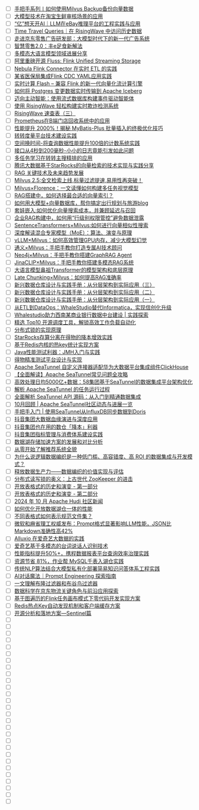 - [ ] [手把手系列丨如何使用Milvus Backup备份向量数据](https://mp.weixin.qq.com/s/BWbwgBlhNajFOi2df0UaKg)
- [ ] [大模型技术在淘宝生鲜审核场景的应用](https://mp.weixin.qq.com/s/iSqaRYzKkcbQTD3xHM-qFQ)
- [ ] [“亿”想天开AI｜LLM在eBay推理平台的工程实践与应用](https://mp.weixin.qq.com/s/y7OkAy-_H0J12ngexVRkvg)
- [ ] [Time Travel Queries｜在 RisingWave 中访问历史数据](https://mp.weixin.qq.com/s/X4shz_FosBVdMhz6vv6h2A)
- [ ] [走进京东零售广告研发部：大模型时代下的新一代广告系统](https://mp.weixin.qq.com/s/-zlXHsPxj1PQJqafQGI1Qw)
- [ ] [智慧零售2.0：丰e足食新解法](https://mp.weixin.qq.com/s/VTXtSlWCHEy2XAkw7CCJxQ)
- [ ] [多模态大语言模型领域进展分享](https://mp.weixin.qq.com/s/hdVeZqhK6oqrzUwPcLNoog)
- [ ] [阿里重磅开源 Fluss: Flink Unified Streaming Storage](https://mp.weixin.qq.com/s/KHFy4gWiLf_-q6QgO5YHqg)
- [ ] [Nebula Flink Connector 在实时 ETL 的实践](https://mp.weixin.qq.com/s/gQgUGG0GnezGyzhgaiwOVg)
- [ ] [某省医保局集成Flink CDC YAML应用实践](https://mp.weixin.qq.com/s/iNhPCGOGWUY1RMjdJjWEwA)
- [ ] [实时计算 Flash – 兼容 Flink 的新一代向量化流计算引擎](https://mp.weixin.qq.com/s/7KY6Uf-TYrKIitLmHsMH5g)
- [ ] [如何将 Postgres 变更数据实时传输到 Apache Iceberg](https://mp.weixin.qq.com/s/pO34pevY-4dQ9PC7zYe75g)
- [ ] [迈向主动智能：使用流式数据库构建事件驱动智能体](https://mp.weixin.qq.com/s/VErIUu7oaZ70M0aPshpMUA)
- [ ] [使用 RisingWave 轻松构建实时欺诈检测系统](https://mp.weixin.qq.com/s/LS991rf7mI_FwaYM7BzJQA)
- [ ] [RisingWave 速查表（三）](https://mp.weixin.qq.com/s/vxekLHX89qSCB8PF-AnBxg)
- [ ] [Prometheus在B端门店回收系统中的应用](https://mp.weixin.qq.com/s/Wqcv2IDNeVtesxb0LEyOxA)
- [ ] [性能提升 2000%！揭秘 MyBatis-Plus 批量插入的终极优化技巧](https://mp.weixin.qq.com/s/bmqRiv_LwZRgZDfiZInJpA)
- [ ] [转转度量平台技术建设实践](https://mp.weixin.qq.com/s/sDE2U6e3N5_Om-ejrLYUZw)
- [ ] [空间换时间-将查询数据性能提升100倍的计数系统实践](https://mp.weixin.qq.com/s/ZHOk7zIAZxv4fNi7INGIDA)
- [ ] [接口从4秒到200毫秒-小小的日志竟能引发如此问题](https://mp.weixin.qq.com/s/az8_69iqvbN0Gi74AzaFWQ)
- [ ] [多任务学习在转转主搜精排的应用](https://mp.weixin.qq.com/s/wtnERQpqfIKAjxCdabcqmw)
- [ ] [腾讯大数据基于StarRocks的向量检索的技术实现与实践分享](https://mp.weixin.qq.com/s/Y7rP_MUTvcQturl1neGMew)
- [ ] [RAG 关键技术及未来趋势发展](https://mp.weixin.qq.com/s/3ZgMc1PSaOp9MRnlnq942Q)
- [ ] [Milvus 2.5:全文检索上线,标量过滤提速,易用性再突破！](https://mp.weixin.qq.com/s/Gu5fFXCLKKirC-Bv7u3EOg)
- [ ] [Milvus×Florence：一文读懂如何构建多任务视觉模型](https://mp.weixin.qq.com/s/runCz-OyxXcEhq8y4QJIeQ)
- [ ] [RAG搭建中，如何选择最合适的向量索引？](https://mp.weixin.qq.com/s/CITOmwNC2nGGe4LYnq6B4A)
- [ ] [如何用大模型+向量数据库，帮你搞定出行规划与旅游blog](https://mp.weixin.qq.com/s/bEQw3kdXP1ANJc5qleHSsA)
- [ ] [套娃嵌入:如何优化向量搜索成本，并兼顾延迟与召回](https://mp.weixin.qq.com/s/uxxQVwdDa52j5HTGbKQVhw)
- [ ] [企业RAG构建中，如何用“行级别权限管控”避免数据泄露](https://mp.weixin.qq.com/s/n5PAU85zDlIaKNGlHlUtxA)
- [ ] [SentenceTransformers×Milvus:如何进行向量相似性搜索](https://mp.weixin.qq.com/s/UTf1w6y0NR5029Tq42DuBw)
- [ ] [深度解读混合专家模型（MoE）：算法、演变与原理](https://mp.weixin.qq.com/s/_JqvvBDFJjvnwaYF52Lexg)
- [ ] [vLLM×Milvus：如何高效管理GPU内存，减少大模型幻觉](https://mp.weixin.qq.com/s/6WXTsP5qCaNTTZ8xgFcN2w)
- [ ] [通义×Milvus：手把手教你打造专属AI技术顾问](https://mp.weixin.qq.com/s/iOOkp_YEXtpjLwOaZKD1Ig)
- [ ] [Neo4j×Milvus：手把手教你搭建GraphRAG Agent](https://mp.weixin.qq.com/s/oYQmgxZY_k3MI6Fp89vbMQ)
- [ ] [JinaCLIP×Milvus：手把手教你搭建多模态RAG系统](https://mp.weixin.qq.com/s/OPB0ePiS6ik7Q7Qen2ADZg)
- [ ] [大语言模型鼻祖Transformer的模型架构和底层原理](https://mp.weixin.qq.com/s/R43kDO5T6e6ReJPk7VeYDg)
- [ ] [Late Chunking×Milvus：如何提高RAG准确率](https://mp.weixin.qq.com/s/I69YEZZl9EGtFH-c4vcQVw)
- [ ] [新兴数据仓库设计与实践手册：从分层架构到实际应用（三）](https://mp.weixin.qq.com/s/SVZGaIP7iky75gKYXr0sqQ)
- [ ] [新兴数据仓库设计与实践手册：从分层架构到实际应用（二）](https://mp.weixin.qq.com/s/CKqIH4f0iHRJ2yu9R5rjng)
- [ ] [新兴数据仓库设计与实践手册：从分层架构到实际应用（一）](https://mp.weixin.qq.com/s/_iYSM0sT_NOysducbxEJhg)
- [ ] [从ETL到DataOps：WhaleStudio替代Informatica，实现信创化升级](https://mp.weixin.qq.com/s/VO_K7ldPpP540DB0rnhXRg)
- [ ] [Whalestudio助力西南某商业银行数据中台建设 | 实践探索](https://mp.weixin.qq.com/s/OXrXlzvfTBjSdrFnpHK29Q)
- [ ] [精选 Top10 开源调度工具，解锁高效工作负载自动化](https://mp.weixin.qq.com/s/K5jvenNmwX39sQcZDAgifA)
- [ ] [分布式锁的实现原理](https://mp.weixin.qq.com/s/7wL07VWiVcz0nnD6HKRK2Q)
- [ ] [StarRocks存算分离在得物的降本增效实践](https://mp.weixin.qq.com/s/9fvVtInwiR93GGVR8yarLA)
- [ ] [基于Redis内核的热key统计实现方案](https://mp.weixin.qq.com/s/RWQzLZq6X7B5ThaKX6U4SQ)
- [ ] [Java性能测试利器：JMH入门与实践](https://mp.weixin.qq.com/s/eX-m8D9CdEcx-9HOGKni2Q)
- [ ] [得物精准测试平台设计与实现](https://mp.weixin.qq.com/s/qZZ5A1lkNpf_HqZgSJa4_A)
- [ ] [Apache SeaTunnel 自定义连接器适配华为大数据平台集成组件ClickHouse](https://mp.weixin.qq.com/s/l61GEr2xgFnaeU5jTa2X6g)
- [ ] [【全面解读】Apache SeaTunnel常见问题全攻略](https://mp.weixin.qq.com/s/DWLW7BBbtUowKtx50khhAQ)
- [ ] [高效处理日均5000亿+数据：58集团基于SeaTunnel的数据集成平台架构优化](https://mp.weixin.qq.com/s/1nqvWpU_OZ4sDvrH6El5gw)
- [ ] [解析 Apache SeaTunnel 的任务运行过程](https://mp.weixin.qq.com/s/Q1F-33rEZe5ceZHN7wt8YA)
- [ ] [全面解析 SeaTunnel API 源码：从入门到精通数据集成](https://mp.weixin.qq.com/s/EU6TfefvhgiRAWVFgmOlWQ)
- [ ] [10月回顾 | Apache SeaTunnel社区动态与进展一览](https://mp.weixin.qq.com/s/Vf0d_r_B8un4_RoDx0pJ5Q)
- [ ] [手把手入门 | 使用SeaTunnel从InfluxDB同步数据到Doris](https://mp.weixin.qq.com/s/FHSJmsRcO0HammxAPsKWng)
- [ ] [抖音集团大数据血缘演进与深度应用](https://mp.weixin.qq.com/s/jsLBlb9VIkipIzlgh25jzw)
- [ ] [抖音集团也在用的数仓「降本」利器](https://mp.weixin.qq.com/s/rJ_Tz89n6YLUrr8SS0j0Kw)
- [ ] [抖音集团指标管理与消费体系建设实践](https://mp.weixin.qq.com/s/wp9spoUSwspPO21JIVcNHA)
- [ ] [数据湖存储加速方案的发展和对比分析](https://mp.weixin.qq.com/s/FwxI1Vm6ezdO9SxUazV4_A)
- [ ] [从零开始了解推荐系统全貌](https://mp.weixin.qq.com/s/n1PB5LGppaxlfRWx8WxhLg)
- [ ] [为什么说逻辑数据编织是一种低门槛、高容错度、高 ROI 的数据集成与开发模式？](https://mp.weixin.qq.com/s/3IOD6gmn90eHYqQqip8WgQ)
- [ ] [释放数据生产力——数据编织的价值实现与评估](https://mp.weixin.qq.com/s/HlKoq495QPqHJU4qujPD_A)
- [ ] [分布式读写锁的奥义：上古世代 ZooKeeper 的进击](https://mp.weixin.qq.com/s/MhCBlDgDOv9ZbIoglT7mLw)
- [ ] [开放表格式的历史和演变 - 第一部分](https://mp.weixin.qq.com/s/qpMtTYRB0naDxVcktG_qRA)
- [ ] [开放表格式的历史和演变 - 第二部分](https://mp.weixin.qq.com/s/u0sRnXegqFmZwHH3gRvhRQ)
- [ ] [2024 年 10 月 Apache Hudi 社区新闻](https://mp.weixin.qq.com/s/xJsScjoeXoqdOJGRyfpaJQ)
- [ ] [如何优化开放数据湖仓一体的性能](https://mp.weixin.qq.com/s/RmFCEOg28z54Sou9CZSAiA)
- [ ] [不同表格式如何表示规范文件集？](https://mp.weixin.qq.com/s/vAGVg4RXnRAdHoUY81pQUg)
- [ ] [微软和麻省理工权威发布：Prompt格式显著影响LLM性能，JSON比Markdown准确性高42%](https://mp.weixin.qq.com/s/Do3v_pX8IEaAe7EA1o7ycg)
- [ ] [Alluxio 在爱奇艺大数据的实践](https://mp.weixin.qq.com/s/BA2hHTXhyh33V7JA4SV39Q)
- [ ] [爱奇艺基于多模态的台词说话人识别技术](https://mp.weixin.qq.com/s/-qVVmcLM-6DySXl-X_F-Dw)
- [ ] [性能指标提升50%+，携程数据报表平台查询效率治理实践](https://mp.weixin.qq.com/s/G7oq6bemnqxl7N_ICJgh4A)
- [ ] [资源节省 81%，作业帮 MySQL千表入湖仓实践](https://mp.weixin.qq.com/s/cU4lb_PMjsohhMHTn-KwTw)
- [ ] [传统NLP算法结合大模型私有化部署简易知识问答体系工程实践](https://mp.weixin.qq.com/s/xf-4w6QvMRcxULwXzIPeiA)
- [ ] [AI对话魔法｜Prompt Engineering 探索指南](https://mp.weixin.qq.com/s/DybCKkxQr0ErKwWLi1BIbg)
- [ ] [一文理解布隆过滤器和布谷鸟过滤器](https://mp.weixin.qq.com/s/JDPpHjdOnmlK7PeDH0QBWw)
- [ ] [数据科学在京东物流关键角色与前沿应用探索](https://mp.weixin.qq.com/s/Jpbap5dVhZztvUeB2FFnEw)
- [ ] [基于图遍历的Flink任务画布模式下零代码开发实现方案](https://mp.weixin.qq.com/s/iWQg5Db-50JRt_pq_D3cGQ)
- [ ] [Redis热点Key自动发现机制和客户端缓存方案](https://mp.weixin.qq.com/s/gJhklbiMNgrno0B_H87FkQ)
- [ ] [开源分析和落地方案—Sentinel篇](https://mp.weixin.qq.com/s/rjtYmEsdjJzo30dPTX70Hg)
- [ ] []()
- [ ] []()
- [ ] []()
- [ ] []()
- [ ] []()
- [ ] []()
- [ ] []()
- [ ] []()
- [ ] []()
- [ ] []()
- [ ] []()
- [ ] []()
- [ ] []()
- [ ] []()
- [ ] []()
- [ ] []()
- [ ] []()
- [ ] []()
- [ ] []()
- [ ] []()
- [ ] []()
- [ ] []()
- [ ] []()
- [ ] []()
- [ ] []()
- [ ] []()
- [ ] []()
- [ ] []()
